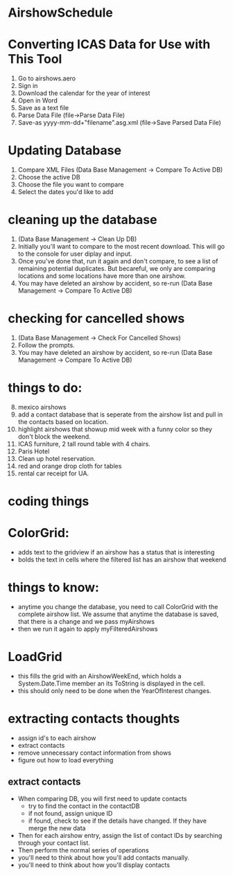 # AirshowSchedule
# Converting ICAS Data for Use with This Tool

1. Go to airshows.aero
2. Sign in
3. Download the calendar for the year of interest
4. Open in Word
5. Save as a text file
6. Parse Data File (file->Parse Data File)
7. Save-as yyyy-mm-dd+"filename".asg.xml (file->Save Parsed Data File)

# Updating Database

1. Compare XML Files (Data Base Management -> Compare To Active DB)
2. Choose the active DB
3. Choose the file you want to compare
4. Select the dates you'd like to add

# cleaning up the database

1. (Data Base Management -> Clean Up DB)
2. Initially you'll want to compare to the most recent download.  This will go to the console for user diplay and input. 
3. Once you've done that, run it again and don't compare, to see a list of remaining potential duplicates.  But becareful, we only are comparing locations and some locations have more than one airshow. 
4. You may have deleted an airshow by accident, so re-run (Data Base Management -> Compare To Active DB)

# checking for cancelled shows

1. (Data Base Management -> Check For Cancelled Shows)
2. Follow the prompts.
3. You may have deleted an airshow by accident, so re-run (Data Base Management -> Compare To Active DB)

# things to do:
8) mexico airshows
9) add a contact database that is seperate from the airshow list and pull in the contacts based on location. 
12) highlight airshows that showup mid week with a funny color so they don't block the weekend.
14) ICAS furniture, 2 tall round table with 4 chairs.
16) Paris Hotel
17) Clean up hotel reservation. 
18) red and orange drop cloth for tables
19) rental car receipt for UA.

# coding things
# ColorGrid: 
 - adds text to the gridview if an airshow has a status that is interesting
 - bolds the text in cells where the filtered list has an airshow that weekend
 
 # things to know:
 - anytime you change the database, you need to call ColorGrid with the complete airshow list.  We assume that anytime the database is saved, that there is a change and we pass myAirshows
 - then we run it again to apply myFilteredAirshows


 # LoadGrid
 - this fills the grid with an AirshowWeekEnd, which holds a System.Date.Time member an its ToString is displayed in the cell.
 - this should only need to be done when the YearOfInterest changes.

# extracting contacts thoughts
 - assign id's to each airshow
 - extract contacts
 - remove unnecessary contact information from shows
 - figure out how to load everything
 
 extract contacts
 - 
 - When comparing DB, you will first need to update contacts
    - try to find the contact in the contactDB
    - if not found, assign unique ID
    - if found, check to see if the details have changed.  If they have merge the new data
 - Then for each airshow entry, assign the list of contact IDs by searching through your contact list. 
 - Then perform the normal series of operations
 - you'll need to think about how you'll add contacts manually.
 - you'll need to think about how you'll display contacts